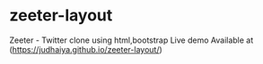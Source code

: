 # zeeter-layout
Zeeter - Twitter clone using html,bootstrap
Live demo Available at (https://judhaiya.github.io/zeeter-layout/)
